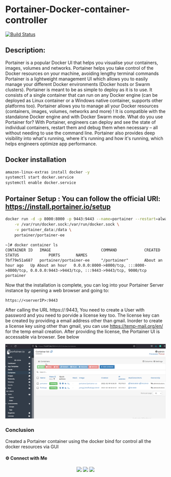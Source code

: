 # Portainer-Docker-container-controller

[![Build Status](https://travis-ci.org/joemccann/dillinger.svg?branch=master)]()


## Description:

Portainer is a popular Docker UI that helps you visualise your containers, images, volumes and networks. Portainer helps you take control of the Docker resources on your machine, avoiding lengthy terminal commands
Portainer is a lightweight management UI which allows you to easily manage your different Docker environments (Docker hosts or Swarm clusters). Portainer is meant to be as simple to deploy as it is to use. It consists of a single container that can run on any Docker engine (can be deployed as Linux container or a Windows native container, supports other platforms too). Portainer allows you to manage all your Docker resources (containers, images, volumes, networks and more) ! It is compatible with the standalone Docker engine and with Docker Swarm mode.
What do you use Portainer for?
With Portainer, engineers can deploy and see the state of individual containers, restart them and debug them when necessary – all without needing to use the command line. Portainer also provides deep visibility into what's running, where it's running and how it's running, which helps engineers optimize app performance.

## Docker installation

```sh
amazon-linux-extras install docker -y
systemctl start docker.service
systemctl enable docker.service
```

## Portainer Setup : You can follow the official URl: https://install.portainer.io/setup
```sh
docker run -d -p 8000:8000 -p 9443:9443 --name=portainer --restart=always \
    -v /var/run/docker.sock:/var/run/docker.sock \
    -v portainer_data:/data \
    portainer/portainer-ee
```
```
~]# docker container ls
CONTAINER ID   IMAGE                      COMMAND            CREATED             STATUS             PORTS       NAMES                                                              
7bf79e51a687   portainer/portainer-ee     "/portainer"       About an hour ago   Up About an hour   0.0.0.0:8000->8000/tcp, :::8000->8000/tcp, 0.0.0.0:9443->9443/tcp, :::9443->9443/tcp, 9000/tcp   portainer
```

Now that the installation is complete, you can log into your Portainer Server instance by opening a web browser and going to:
```
https://<serverIP>:9443
```
After calling the URL https://<serverIP>:9443, You need to create a User with password and you need to porvide a license key too. The license key can be created by providing a email address other than gmail. Inorder to create a license key using other than gmail, you can use https://temp-mail.org/en/ for the temp email creation. After providing the license, the Portainer UI is accessable via browser. See below
 
<center><img alt="Portainer" src="8xjafHeGTN.png"> </img></center>
 
 ### Conclusion

Created a Portainer container using the docker bind for control all the docker resources via GUI

#### ⚙️ Connect with Me

<p align="center">
<a href="mailto:jomyambattil@gmail.com"><img src="https://img.shields.io/badge/Gmail-D14836?style=for-the-badge&logo=gmail&logoColor=white"/></a>
<a href="https://www.linkedin.com/in/jomygeorge11"><img src="https://img.shields.io/badge/LinkedIn-0077B5?style=for-the-badge&logo=linkedin&logoColor=white"/></a> 
<a href="https://www.instagram.com/therealjomy"><img src="https://img.shields.io/badge/Instagram-E4405F?style=for-the-badge&logo=instagram&logoColor=white"/></a><br />

    
